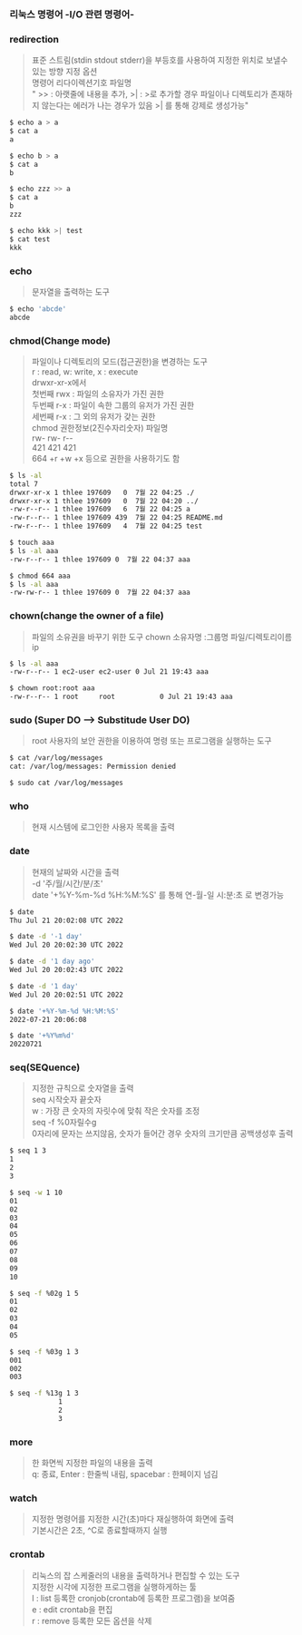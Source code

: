 ### 리눅스 명령어 -I/O 관련 명령어-

### redirection
> 표준 스트림(stdin stdout stderr)을 부등호를 사용하여 지정한 위치로 보낼수 있는 방향 지정 옵션  
> 명령어 리다이렉션기호 파일명  
> " >> : 아랫줄에 내용을 추가, >| : >로 추가할 경우 파일이나 디렉토리가 존재하지 않는다는 에러가 나는 경우가 있음 >| 를 통해 강제로 생성가능"

```bash
$ echo a > a
$ cat a
a

$ echo b > a
$ cat a
b

$ echo zzz >> a
$ cat a
b
zzz

$ echo kkk >| test
$ cat test
kkk
```

### echo
> 문자열을 출력하는 도구

```bash
$ echo 'abcde'
abcde
```

### chmod(Change mode)
> 파일이나 디렉토리의 모드(접근권한)을 변경하는 도구  
> r : read, w: write, x : execute  
> drwxr-xr-x에서   
> 첫번째 rwx : 파일의 소유자가 가진 권한  
> 두번째 r-x : 파일이 속한 그룹의 유저가 가진 권한  
> 세번째 r-x : 그 외의 유저가 갖는 권한  
> chmod 권한정보(2진수자리숫자) 파일명  
> rw- rw- r--   
> 421 421 421  
> 664
> +r +w +x 등으로 권한을 사용하기도 함
```bash
$ ls -al
total 7
drwxr-xr-x 1 thlee 197609   0  7월 22 04:25 ./
drwxr-xr-x 1 thlee 197609   0  7월 22 04:20 ../
-rw-r--r-- 1 thlee 197609   6  7월 22 04:25 a
-rw-r--r-- 1 thlee 197609 439  7월 22 04:25 README.md
-rw-r--r-- 1 thlee 197609   4  7월 22 04:25 test

$ touch aaa
$ ls -al aaa
-rw-r--r-- 1 thlee 197609 0  7월 22 04:37 aaa

$ chmod 664 aaa
$ ls -al aaa
-rw-rw-r-- 1 thlee 197609 0  7월 22 04:37 aaa
```

### chown(change the owner of a file)
> 파일의 소유권을 바꾸기 위한 도구
> chown 소유자명 :그룹명 파일/디렉토리이름ip
```bash
$ ls -al aaa
-rw-r--r-- 1 ec2-user ec2-user 0 Jul 21 19:43 aaa

$ chown root:root aaa
-rw-r--r-- 1 root     root           0 Jul 21 19:43 aaa
```
### sudo (Super DO --> Substitude User DO)
> root 사용자의 보안 권한을 이용하여 명령 또는 프로그램을 실행하는 도구
```bash
$ cat /var/log/messages
cat: /var/log/messages: Permission denied

$ sudo cat /var/log/messages
```

### who 
> 현재 시스템에 로그인한 사용자 목록을 출력

### date
> 현재의 날짜와 시간을 출력  
> -d '주/월/시간/분/초'  
> date '+%Y-%m-%d %H:%M:%S' 를 통해 연-월-일 시:분:초 로 변경가능
```bash
$ date
Thu Jul 21 20:02:08 UTC 2022

$ date -d '-1 day'
Wed Jul 20 20:02:30 UTC 2022

$ date -d '1 day ago'
Wed Jul 20 20:02:43 UTC 2022

$ date -d '1 day'
Wed Jul 20 20:02:51 UTC 2022

$ date '+%Y-%m-%d %H:%M:%S'
2022-07-21 20:06:08

$ date '+%Y%m%d'
20220721
```

### seq(SEQuence)
> 지정한 규칙으로 숫자열을 출력  
> seq 시작숫자 끝숫자  
> w : 가장 큰 숫자의 자릿수에 맞춰 작은 숫자를 조정  
> seq -f %0자릴수g  
> 0자리에 문자는 쓰지않음,  숫자가 들어간 경우 숫자의 크기만큼 공백생성후 출력
```bash
$ seq 1 3
1
2
3

$ seq -w 1 10
01
02
03
04
05
06
07
08
09
10

$ seq -f %02g 1 5
01
02
03
04
05

$ seq -f %03g 1 3
001
002
003

$ seq -f %13g 1 3
            1
            2
            3
```

### more
> 한 화면씩 지정한 파일의 내용을 출력  
> q: 종료, Enter : 한줄씩 내림, spacebar : 한페이지 넘김

### watch
> 지정한 명령어를 지정한 시간(초)마다 재실행하여 화면에 출력  
> 기본시간은 2초, ^C로 종료할때까지 실행

### crontab 
> 리눅스의 잡 스케줄러의 내용을 출력하거나 편집할 수 있는 도구  
> 지정한 시각에 지정한 프로그램을 실행하게하는 툴  
>  l : list 등록한 cronjob(crontab에 등록한 프로그램)을 보여줌  
> e : edit crontab을 편집  
> r : remove 등록한 모든 옵션을 삭제